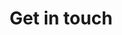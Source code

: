---
title: Get in touch
description: Ready to power up your electrical systems? Our team of experts is here to help you with all your electrical, data, and security needs. Reach out today for a free consultation and let's bring your project to life!
address:
  street: 123 Electro Lane
  city: Brisbane
  state: QLD
  postcode: '4000'
phone: '+61 7 3123 4567'
email: info@edssolutions.com.au
---